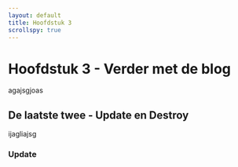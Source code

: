 ```yaml
---
layout: default
title: Hoofdstuk 3
scrollspy: true
---
```


# Hoofdstuk 3 - Verder met de blog

agajsgjoas

## De laatste twee - Update en Destroy

ijagliajsg

### Update

